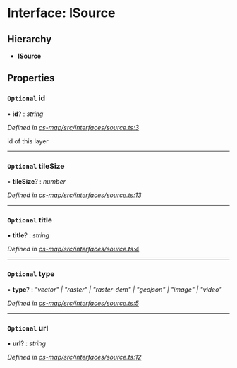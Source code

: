 # Interface: ISource

## Hierarchy

* **ISource**

## Properties

### `Optional` id

• **id**? : *string*

*Defined in [cs-map/src/interfaces/source.ts:3](https://github.com/RichardHovenkamp/csnext/blob/6deb7f51/packages/cs-map/src/interfaces/source.ts#L3)*

id of this layer

___

### `Optional` tileSize

• **tileSize**? : *number*

*Defined in [cs-map/src/interfaces/source.ts:13](https://github.com/RichardHovenkamp/csnext/blob/6deb7f51/packages/cs-map/src/interfaces/source.ts#L13)*

___

### `Optional` title

• **title**? : *string*

*Defined in [cs-map/src/interfaces/source.ts:4](https://github.com/RichardHovenkamp/csnext/blob/6deb7f51/packages/cs-map/src/interfaces/source.ts#L4)*

___

### `Optional` type

• **type**? : *"vector" | "raster" | "raster-dem" | "geojson" | "image" | "video"*

*Defined in [cs-map/src/interfaces/source.ts:5](https://github.com/RichardHovenkamp/csnext/blob/6deb7f51/packages/cs-map/src/interfaces/source.ts#L5)*

___

### `Optional` url

• **url**? : *string*

*Defined in [cs-map/src/interfaces/source.ts:12](https://github.com/RichardHovenkamp/csnext/blob/6deb7f51/packages/cs-map/src/interfaces/source.ts#L12)*
